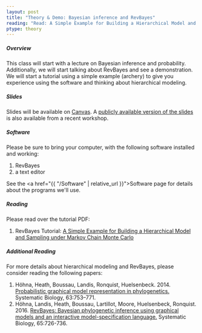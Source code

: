 ```yaml
---
layout: post
title: "Theory & Demo: Bayesian inference and RevBayes"
reading: "Read: A Simple Example for Building a Hierarchical Model and Sampling under MCMC"
ptype: theory
---
```


##### Overview

This class will start with a lecture on Bayesian inference and probability. Additionally, we will start talking about RevBayes and see a demonstration. We will start a tutorial using a simple example (archery) to give you experience using the software and thinking about hierarchical modeling.

##### Slides

Slides will be available on [Canvas](https://canvas.iastate.edu/courses/46870/files/4525224?module_item_id=1437219). A [publicly available version of the slides](https://github.com/phyloworks/revbayes-workshop2017/blob/master/slides/Lect1-RevBayes-Workshop.pdf) is also available from a recent workshop.

##### Software

Please be sure to bring your computer, with the following software installed and working:

1. RevBayes
2. a text editor

See the <a href="{{ "/Software" | relative_url }}">Software page</a> for details about the programs we'll use.


##### Reading

Please read over the tutorial PDF:

1. RevBayes Tutorial: [A Simple Example for Building a Hierarchical Model and Sampling under Markov Chain Monte Carlo](https://github.com/revbayes/revbayes_tutorial/blob/master/tutorial_TeX/RB_MCMC_Archery_Tutorial/RB_MCMC_Archery_Tutorial.pdf)

##### Additional Reading

For more details about hierarchical modeling and RevBayes, please consider reading the following papers:

1. Höhna, Heath, Boussau, Landis, Ronquist, Huelsenbeck. 2014. [Probabilistic graphical model representation in phylogenetics.](http://sysbio.oxfordjournals.org/content/63/5/753) Systematic Biology, 63:753–771. 
2. Höhna, Landis, Heath, Boussau, Lartillot, Moore, Huelsenbeck, Ronquist. 2016. [RevBayes: Bayesian phylogenetic inference using graphical models and an interactive model-specification language.](http://sysbio.oxfordjournals.org/content/65/4/726) Systematic Biology, 65:726-736.